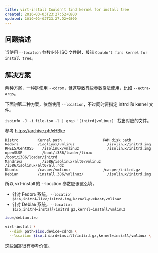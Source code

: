 ```yaml
---
title: virt-install Couldn't find kernel for install tree
created: 2016-03-03T23:27:52+0800
updated: 2016-03-03T23:27:52+0800
---
```



## 问题描述

当使用 `--location` 参数安装 ISO 文件时，报错 `Couldn't find kernel for install tree`。

## 解决方案

两种方案，一种是使用 `--cdrom`，但这导致有些参数没法使用，比如 `--extra-args`。

下面讲第二种方案，依然使用 `--location`，不过同时要指定 initrd 和 kernel 文件。

`isoinfo -J -i file.iso -l | grep '(initrd|vmlinuz)'` 找出对应的文件。

参考 https://archive.ph/eHBke

```
Distro	       Kernel path	                 RAM disk path
Fedora	       /isolinux/vmlinuz     	       /isolinux/initrd.img
RHEL5/CentOS5	 /isolinux/vmlinuz     	       /isolinux/initrd.img
openSUSE	     /boot/i386/loader/linux	     /boot/i386/loader/initrd
Mandriva	     /i586/isolinux/alt0/vmlinuz	 /i586/isolinux/alt0/all.rdz
Ubuntu	       /casper/vmlinuz	             /casper/initrd.gz
Debian	       /install.386/vmlinuz/	       /isolinux/initrd.img
```

所以 virt-install 的 --location 参数应该这么填，

- 针对 Fedora 系统，`--location $iso,initrd=live/initrd.img,kernel=pxeboot/vmlinuz`
- 针对 Debian 系统，`--location $iso,initrd=install/initrd.gz,kernel=install/vmlinuz`

```sh
iso=/debian.iso

virt-install \
  --disk path=$iso,device=cdrom \
  --location $iso,initrd=install/initrd.gz,kernel=install/vmlinuz \
```

这些[回答](https://askubuntu.com/q/789358/1675926)很有参考价值。
